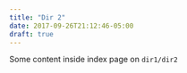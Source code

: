 ```yaml
---
title: "Dir 2"
date: 2017-09-26T21:12:46-05:00
draft: true
---
```


Some content inside index page on `dir1/dir2`